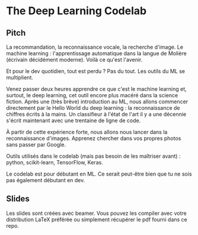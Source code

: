 The Deep Learning Codelab
===

Pitch
---

La recommandation, la reconnaissance vocale, la recherche d'image. Le
machine learning : l'apprentissage automatique dans la langue de
Molière (écrivain décidément moderne). Voilà ce qu'est l'avenir.

Et pour le dev quotidien, tout est perdu ? Pas du tout. Les outils du
ML se multiplient.

Venez passer deux heures apprendre ce que c'est le machine learning
et, surtout, le deep learning, cet outil encore plus macéré dans la
science fiction. Après une (très brève) introduction au ML, nous
allons commencer directement par le Hello World du deep learning : la
reconnaissance de chiffres écrits à la mains. Un classifieur à l'état
de l'art il y a une décennie s'écrit maintenant avec une trentaine de
ligne de code.

À partir de cette expérience forte, nous allons nous lancer dans la
reconnaissance d'images. Apprenez chercher dans vos propres photos
sans passer par Google.

Outils utilisés dans le codelab (mais pas besoin de les maîtriser
avant) : python, scikit-learn, TensorFlow, Keras.

Le codelab est pour débutant en ML. Ce serait peut-être bien que tu ne
sois pas également débutant en dev.


Slides
---

Les slides sont créées avec beamer. Vous pouvez les compiler avec
votre distribution LaTeX préférée ou simplement récupérer le pdf
fourni dans ce repo.
